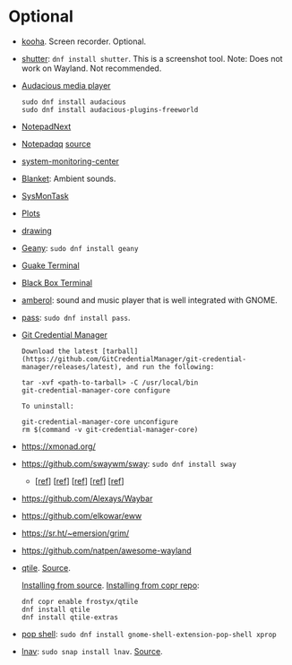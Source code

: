 # Optional

- [kooha](https://github.com/SeaDve/Kooha). Screen recorder. Optional.
- [shutter](https://shutter-project.org/): `dnf install shutter`. This is a screenshot tool. Note: Does not work on Wayland. Not recommended.
- [Audacious media player](https://audacious-media-player.org/)

    ```shell
    sudo dnf install audacious
    sudo dnf install audacious-plugins-freeworld
    ```

- [NotepadNext](https://github.com/dail8859/NotepadNext)
- [Notepadqq](https://notepadqq.com/s/) [source](https://github.com/notepadqq/notepadqq)
- [system-monitoring-center](https://github.com/hakandundar34coding/system-monitoring-center)
- [Blanket](https://github.com/rafaelmardojai/blanket): Ambient sounds.
- [SysMonTask](https://github.com/KrispyCamel4u/SysMonTask)
- [Plots](https://github.com/alexhuntley/Plots/)
- [drawing](https://github.com/maoschanz/drawing)
- [Geany](https://www.geany.org): `sudo dnf install geany`
- [Guake Terminal](https://github.com/Guake/guake)
- [Black Box Terminal](https://gitlab.gnome.org/raggesilver/blackbox)
- [amberol](https://gitlab.gnome.org/World/amberol): sound and music player that is well integrated with GNOME.
- [pass](https://www.passwordstore.org): `sudo dnf install pass`.
- [Git Credential Manager](https://github.com/GitCredentialManager/git-credential-manager/blob/main/docs/credstores.md)

  ```shell
  Download the latest [tarball](https://github.com/GitCredentialManager/git-credential-manager/releases/latest), and run the following:

  tar -xvf <path-to-tarball> -C /usr/local/bin
  git-credential-manager-core configure
  
  To uninstall:

  git-credential-manager-core unconfigure
  rm $(command -v git-credential-manager-core)
  ```

- <https://xmonad.org/>
- <https://github.com/swaywm/sway>: `sudo dnf install sway`
  - [[ref](https://computingforgeeks.com/setup-sway-tiling-window-manager-on-fedora-with-waybar/)] [[ref](https://thomas-leister.de/sway-window-manager/)] [[ref](https://www.techjunkie.com/tiling-window-managers/)] [[ref](https://www.greghilston.com/post/tiling-window-managers/)] [[ref](https://www.reddit.com/r/swaywm/comments/sphp7b/a_quick_look_to_sway_wm_with_nvidias_drivers/)]
- <https://github.com/Alexays/Waybar>
- <https://github.com/elkowar/eww>
- <https://sr.ht/~emersion/grim/>
- <https://github.com/natpen/awesome-wayland>
- [qtile](http://www.qtile.org/). [Source](https://github.com/qtile/qtile).

  [Installing from source](http://docs.qtile.org/en/stable/manual/install/index.html#installing-from-source).
  [Installing from copr repo](https://copr.fedorainfracloud.org/coprs/frostyx/qtile/):

  ```shell
  dnf copr enable frostyx/qtile
  dnf install qtile
  dnf install qtile-extras
  ```


- [pop shell](https://github.com/pop-os/shell): `sudo dnf install gnome-shell-extension-pop-shell xprop`
- [lnav](https://lnav.org/): `sudo snap install lnav`. [Source](https://github.com/tstack/lnav).
